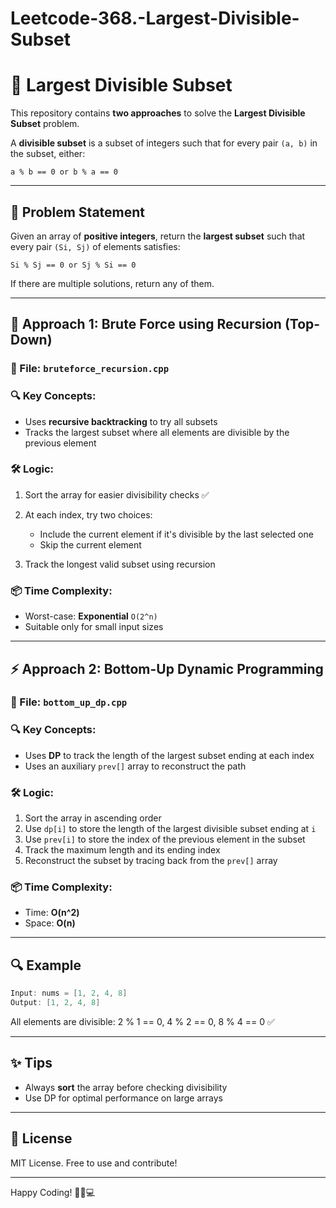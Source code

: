 # Leetcode-368.-Largest-Divisible-Subset
# 🔢 Largest Divisible Subset

This repository contains **two approaches** to solve the **Largest Divisible Subset** problem.

A **divisible subset** is a subset of integers such that for every pair `(a, b)` in the subset, either:

```
a % b == 0 or b % a == 0
```

---

## 🚀 Problem Statement

Given an array of **positive integers**, return the **largest subset** such that every pair `(Si, Sj)` of elements satisfies:

```
Si % Sj == 0 or Sj % Si == 0
```

If there are multiple solutions, return any of them.

---

## 🧠 Approach 1: Brute Force using Recursion (Top-Down)

### 📄 File: `bruteforce_recursion.cpp`

### 🔍 Key Concepts:

* Uses **recursive backtracking** to try all subsets
* Tracks the largest subset where all elements are divisible by the previous element

### 🛠️ Logic:

1. Sort the array for easier divisibility checks ✅
2. At each index, try two choices:

   * Include the current element if it's divisible by the last selected one
   * Skip the current element
3. Track the longest valid subset using recursion

### 📦 Time Complexity:

* Worst-case: **Exponential** `O(2^n)`
* Suitable only for small input sizes

---

## ⚡ Approach 2: Bottom-Up Dynamic Programming

### 📄 File: `bottom_up_dp.cpp`

### 🔍 Key Concepts:

* Uses **DP** to track the length of the largest subset ending at each index
* Uses an auxiliary `prev[]` array to reconstruct the path

### 🛠️ Logic:

1. Sort the array in ascending order
2. Use `dp[i]` to store the length of the largest divisible subset ending at `i`
3. Use `prev[i]` to store the index of the previous element in the subset
4. Track the maximum length and its ending index
5. Reconstruct the subset by tracing back from the `prev[]` array

### 📦 Time Complexity:

* Time: **O(n^2)**
* Space: **O(n)**

---

## 🔍 Example

```cpp
Input: nums = [1, 2, 4, 8]
Output: [1, 2, 4, 8]
```

All elements are divisible: 2 % 1 == 0, 4 % 2 == 0, 8 % 4 == 0 ✅

---

## ✨ Tips

* Always **sort** the array before checking divisibility
* Use DP for optimal performance on large arrays

---

## 📜 License

MIT License. Free to use and contribute!

---

Happy Coding! 🎯🧮💻
